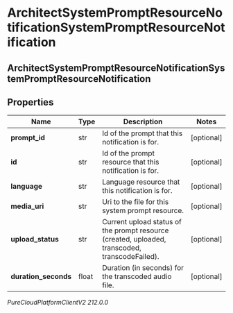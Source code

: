 # ArchitectSystemPromptResourceNotificationSystemPromptResourceNotification

## ArchitectSystemPromptResourceNotificationSystemPromptResourceNotification

## Properties

|Name | Type | Description | Notes|
|------------ | ------------- | ------------- | -------------|
| **prompt_id** | str | Id of the prompt that this notification is for. | [optional] |
| **id** | str | Id of the prompt resource that this notification is for. | [optional] |
| **language** | str | Language resource that this notification is for. | [optional] |
| **media_uri** | str | Uri to the file for this system prompt resource. | [optional] |
| **upload_status** | str | Current upload status of the prompt resource (created, uploaded, transcoded, transcodeFailed). | [optional] |
| **duration_seconds** | float | Duration (in seconds) for the transcoded audio file. | [optional] |



_PureCloudPlatformClientV2 212.0.0_
